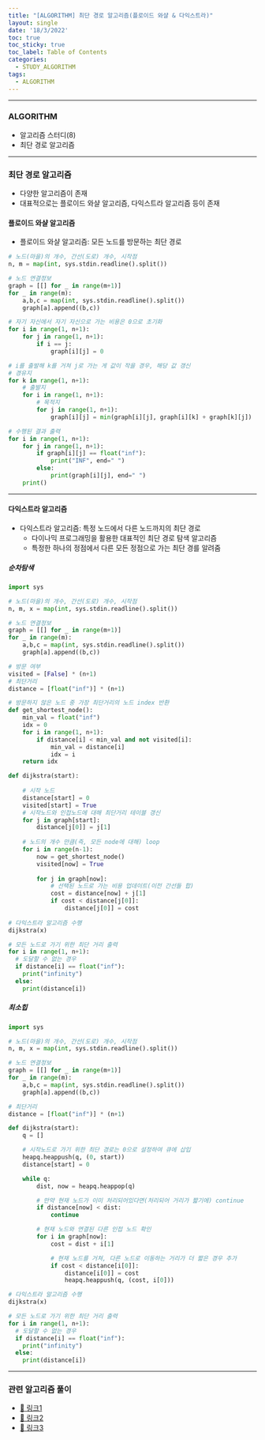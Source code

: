 ```yaml
---
title: "[ALGORITHM] 최단 경로 알고리즘(플로이드 와샬 & 다익스트라)"
layout: single
date: '18/3/2022'
toc: true
toc_sticky: true
toc_label: Table of Contents
categories:
  - STUDY_ALGORITHM
tags:
  - ALGORITHM
---
```

---
### ALGORITHM
* 알고리즘 스터디(8)
* 최단 경로 알고리즘
    
---

### 최단 경로 알고리즘
* 다양한 알고리즘이 존재
* 대표적으로는 플로이드 와샬 알고리즘, 다익스트라 알고리즘 등이 존재


#### 플로이드 와샬 알고리즘
* 플로이드 와샬 알고리즘: 모든 노드를 방문하는 최단 경로

```python
# 노드(마을)의 개수, 간선(도로) 개수, 시작점
n, m = map(int, sys.stdin.readline().split())

# 노드 연결정보
graph = [[] for _ in range(m+1)]
for _ in range(m):
    a,b,c = map(int, sys.stdin.readline().split())
    graph[a].append((b,c))

# 자기 자신에서 자기 자신으로 가는 비용은 0으로 초기화
for i in range(1, n+1):
    for j in range(1, n+1):
        if i == j:
            graph[i][j] = 0

# i를 출발해 k를 거쳐 j로 가는 게 값이 작을 경우, 해당 값 갱신
# 경유지
for k in range(1, n+1):
    # 출발지    
    for i in range(1, n+1):
        # 목적지
        for j in range(1, n+1):
            graph[i][j] = min(graph[i][j], graph[i][k] + graph[k][j])

# 수행된 결과 출력
for i in range(1, n+1):
    for j in range(1, n+1):
        if graph[i][j] == float("inf"):
            print("INF", end=" ")
        else:
            print(graph[i][j], end=" ")
    print()
```

---

#### 다익스트라 알고리즘
* 다익스트라 알고리즘: 특정 노드에서 다른 노드까지의 최단 경로
    * 다이나믹 프로그래밍을 활용한 대표적인 최단 경로 탐색 알고리즘
    * 특정한 하나의 정점에서 다른 모든 정점으로 가는 최단 경를 알려줌

##### 순차탐색
```python
import sys

# 노드(마을)의 개수, 간선(도로) 개수, 시작점
n, m, x = map(int, sys.stdin.readline().split())

# 노드 연결정보
graph = [[] for _ in range(m+1)]
for _ in range(m):
    a,b,c = map(int, sys.stdin.readline().split())
    graph[a].append((b,c))

# 방문 여부
visited = [False] * (n+1)
# 최단거리
distance = [float("inf")] * (n+1)

# 방문하지 않은 노드 중 가장 최단거리의 노드 index 반환
def get_shortest_node():
    min_val = float("inf")
    idx = 0
    for i in range(1, n+1):
        if distance[i] < min_val and not visited[i]:
            min_val = distance[i]
            idx = i
    return idx

def dijkstra(start):
    
    # 시작 노드
    distance[start] = 0
    visited[start] = True
    # 시작노드와 인접노드에 대해 최단거리 테이블 갱신
    for j in graph[start]:
        distance[j[0]] = j[1]
    
    # 노드의 개수 만큼(즉, 모든 node에 대해) loop
    for i in range(n-1):
        now = get_shortest_node()
        visited[now] = True
        
        for j in graph[now]:
            # 선택된 노드로 가는 비용 업데이트(이전 간선들 합)
            cost = distance[now] + j[1]
            if cost < distance[j[0]]:
                distance[j[0]] = cost
                
# 다익스트라 알고리즘 수행
dijkstra(x)

# 모든 노드로 가기 위한 최단 거리 출력
for i in range(1, n+1):
  # 도달할 수 없는 경우
  if distance[i] == float("inf"):
    print("infinity")
  else:
    print(distance[i])
```

##### 최소힙
```python
import sys

# 노드(마을)의 개수, 간선(도로) 개수, 시작점
n, m, x = map(int, sys.stdin.readline().split())

# 노드 연결정보
graph = [[] for _ in range(m+1)]
for _ in range(m):
    a,b,c = map(int, sys.stdin.readline().split())
    graph[a].append((b,c))

# 최단거리
distance = [float("inf")] * (n+1)

def dijkstra(start):
    q = []

    # 시작노드로 가기 위한 최단 경로는 0으로 설정하여 큐에 삽입
    heapq.heappush(q, (0, start))
    distance[start] = 0

    while q:
        dist, now = heapq.heappop(q)

        # 만약 현재 노드가 이미 처리되어있다면(처리되어 거리가 짧기에) continue
        if distance[now] < dist:
            continue

        # 현재 노드와 연결된 다른 인접 노드 확인
        for i in graph[now]:
            cost = dist + i[1]

            # 현재 노드를 거쳐, 다른 노드로 이동하는 거리가 더 짧은 경우 추가
            if cost < distance[i[0]]:
                distance[i[0]] = cost
                heapq.heappush(q, (cost, i[0]))

# 다익스트라 알고리즘 수행
dijkstra(x)

# 모든 노드로 가기 위한 최단 거리 출력
for i in range(1, n+1):
  # 도달할 수 없는 경우
  if distance[i] == float("inf"):
    print("infinity")
  else:
    print(distance[i])


```

---

### 관련 알고리즘 풀이
* [🔗 링크1](https://carl020958.github.io/programmers/programmers_coding_test(10)/#배달)
* [🔗 링크2](https://carl020958.github.io/boj/boj(10)/)
* [🔗 링크3](https://carl020958.github.io/programmers/programmers_coding_test(10)/#가장-먼-노드)